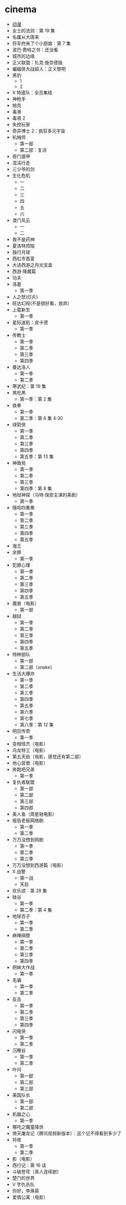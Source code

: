 # cinema

- [动漫](anime.md)
- 女士的法则：第 19 集
- 名媛从大唐来
- 将军府来了个小厨娘：第 7 集
- 波巴·费特之书：还没看
- 城市的边缘
- 正义联盟：扎克·施奈德版
- 蝙蝠侠大战超人：正义黎明
- 黑豹
  - 1
  - 2
- X 特遣队：全员集结
- 神枪手
- 帕克
- 毒液
- 毒液 2
- 失控玩家
- 奇异博士 2：疯狂多元宇宙
- 机械师
  - 第一部
  - 第二部：复活
- 奇门遁甲
- 混沌行走
- 三少爷的剑
- 生化危机
  - 一
  - 二
  - 三
  - 四
  - 五
  - 六
- 澳门风云
  - 一
  - 二
- 我不是药神
- 夏洛特烦恼
- 独行月球
- 西虹市首富
- 大话西游之月光宝盒
- 西游·降魔篇
- 功夫
- 洛基
  - 第一季
- 人之怒(烂片)
- 旺达幻视(不是很好看，放弃)
- 上载新生
  - 第一季
- 星际迷航：皮卡德
  - 第一季
- 传教士
  - 第一季
  - 第二季
  - 第三季
  - 第四季
- 曼达洛人
  - 第一季
  - 第二季
- 寒武纪：第 19 集
- 黑吃黑
  - 第一季：第 2 集
- 铁拳
  - 第一季
  - 第二季：第 6 集 4:30
- 绿箭侠
  - 第一季
  - 第二季
  - 第三季
  - 第四季
  - 第五季：第 13 集
- 神盾局
  - 第一季
  - 第二季
  - 第三季
  - 第四季：第 8 集
- 地狱神探（马特·瑞安主演的美剧）
  - 第一季
- 嘻哈四重奏
  - 第一季
  - 第二季
  - 第三季
  - 第四季
  - 第五季
- 海王
- 余罪
  - 第一季
- 犯罪心理
  - 第一季
  - 第二季
  - 第三季
  - 第四季
  - 第五季
- 魔兽（电影）
  - 第一部
- 越狱
  - 第一季
  - 第二季
  - 第三季
  - 第四季
  - 第五季
- 特种部队
  - 第一部
  - 第二部（snake）
- 生活大爆炸
  - 第一季
  - 第二季
  - 第三季
  - 第四季
  - 第五季
  - 第六季
  - 第七季
  - 第八季：第 12 集
- 明日传奇
  - 第一季
- 变相怪杰（电影）
- 乌龙特工（电影）
- 第五天劫（电影，感觉还有第二部）
- 地心营救（电影）
- 奔跑吧兄弟
  - 第一季
- 复仇者联盟
  - 第一部
  - 第二部
  - 第三部
  - 第四部
- 美人鱼（周星驰电影）
- 报告老板网络剧
  - 第一季
  - 第二季
- 万万没想到网剧
  - 第一季
  - 第二季
  - 第三季
- 万万没想到西游篇（电影）
- X 战警
  - 第一战
  - 天启
- 欢乐颂：第 28 集
- 硅谷
  - 第一季
  - 第二季：第 4 集
- 地球百子
  - 第一季
  - 第二季
- 麻辣隔壁
  - 第一季
  - 第二季
  - 第三季
  - 第四季
- 把妹大作战
  - 第一季
- 毛骗
  - 第一季
  - 第二季
- 反击
  - 第一季
  - 第二季
  - 第三季
  - 第四季
- 闪电侠
  - 第一季
  - 第二季
- 沉睡谷
  - 第一季
  - 第二季
- 叶问
  - 第一部
  - 第二部
  - 第三部
- 美国队长
  - 第一部
  - 第二部
- 机器之心
  - 第一季
- 哪吒之魔童降世
- 倚天屠龙记（腾讯视频新版本）：这个记不得看到多少了
- 将夜
  - 第一季
  - 第二季
- 影（电影）
- 西行记：第 16 话
- 斗破苍穹（真人连续剧）
- 楚门的世界
- V 字仇杀队
- 你好，李焕英
- 爱情公寓（电影）
